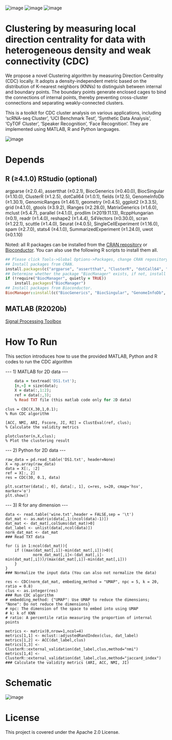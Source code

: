 ![image](https://img.shields.io/badge/R-4.1.0-brightgreen) ![image](https://img.shields.io/badge/MATLAB-R2020b-red) ![image](https://img.shields.io/badge/Python-3.9.1-blue)
# Clustering by measuring local direction centrality for data with heterogeneous density and weak connectivity (CDC)


We propose a novel Clustering algorithm by measuring Direction Centrality (CDC) locally. It adopts a density-independent metric based on the distribution of K-nearest neighbors (KNNs) to distinguish between internal and boundary points. The boundary points generate enclosed cages to bind the connections of internal points, thereby preventing cross-cluster connections and separating weakly-connected clusters.

This is a toolkit for CDC cluster analysis on various applications, including ‘scRNA-seq Cluster’, ‘UCI Benchmark Test’, ‘Synthetic Data Analysis’, ‘CyTOF Cluster’, ‘Speaker Recognition’, ‘Face Recognition’. They are implemented using MATLAB, R and Python languages.


![image](https://github.com/ZPGuiGroupWhu/ClusteringDirectionCentrality/blob/master/pics/index.jpg)

# Depends
## R (≥4.1.0) RStudio (optional)
argparse (≥2.0.4), assertthat (≥0.2.1), BiocGenerics (≥0.40.0), BiocSingular (≥1.10.0), ClusterR (≥1.2.5), dotCall64 (≥1.0.1), fields (≥12.5), GenomeInfoDb (≥1.30.1), GenomicRanges (≥1.46.1), geometry (≥0.4.5), ggplot2 (≥3.3.5), grid (≥4.1.0), gtools (≥3.9.2), IRanges (≥2.28.0), MatrixGenerics (≥1.6.0), mclust (≥5.4.7), parallel (≥4.1.0), prodlim (≥2019.11.13), RcppHungarian (≥0.1), readr (≥1.4.0), reshape2 (≥1.4.4), S4Vectors (≥0.30.0), scran (≥1.22.1), scuttle (≥1.4.0), Seurat (≥4.0.5), SingleCellExperiment (≥1.16.0), spam (≥2.7.0), stats4 (≥4.1.0), SummarizedExperiment (≥1.24.0), uwot (≥0.1.10)

Noted: all R packages can be installed from the [CRAN repository](https://cran.r-project.org/) or [Bioconductor](https://www.bioconductor.org/). You can also use the following R scripts to install them all.
```ruby
## Please click Tools->Global Options->Packages, change CRAN repository to a near mirror. Then, execute the following code:
## Install packages from CRAN.
install.packages(c("argparse", "assertthat", "ClusterR", "dotCall64", "fields", "geometry", "ggplot2", "gtools", "mclust", "prodlim", "RcppHungarian", "readr", "reshape2", "Seurat", "spam", "uwot"))
## Determine whether the package "BiocManager" exists, if not, install this package.
if (!require("BiocManager", quietly = TRUE))
    install.packages("BiocManager")
## Install packages from Bioconductor.
BiocManager::install(c("BiocGenerics", "BiocSingular", "GenomeInfoDb", "GenomicRanges", "IRanges", "MatrixGenerics", "S4Vectors", "scran", "scuttle", "SingleCellExperiment", "SummarizedExperiment"), force = TRUE, update = TRUE, ask = FALSE)
```
## MATLAB (R2020b)
[Signal Processing Toolbox](https://www.mathworks.com/products/signal.html)

# How To Run

This section introduces how to use the provided MATLAB, Python and R codes to run the CDC algorithm

--- 1) MATLAB for 2D data ---

```ruby
	data = textread('DS1.txt');
	[n,~] = size(data);
	X = data(:,1:2);
	ref = data(:,3);
	% Read TXT file (this matlab code only for 2D data)
```
	
	clus = CDC(X,30,1,0.1);
	% Run CDC algorithm
	
	[ACC, NMI, ARI, Fscore, JI, RI] = ClustEval(ref, clus);
	% Calculate the validity metrics
	
	plotcluster(n,X,clus);
	% Plot the clustering result

--- 2) Python for 2D data ---

	raw_data = pd.read_table('DS1.txt', header=None)
	X = np.array(raw_data)
	data = X[:, :2]
	ref = X[:, 2]
	res = CDC(30, 0.1, data)

	plt.scatter(data[:, 0], data[:, 1], c=res, s=20, cmap='hsv', marker='o')
	plt.show()

--- 3) R for any dimension ---

	data <- read.table('wine.txt',header = FALSE,sep = '\t')
	dat_mat <- as.matrix(data[,1:(ncol(data)-1)])
	dat_mat <- dat_mat[,colSums(dat_mat)>0]
	dat_label <- unlist(data[,ncol(data)])
	norm_dat_mat <- dat_mat
	### Read TXT data

	for (i in 1:ncol(dat_mat)){
  	    if ((max(dat_mat[,i])-min(dat_mat[,i]))>0){
    	        norm_dat_mat[,i]<-(dat_mat[,i]-min(dat_mat[,i]))/(max(dat_mat[,i])-min(dat_mat[,i]))
  	    }
	}
	### Normalize the input data (You can also not normalize the data)

	res <- CDC(norm_dat_mat, embeding_method = "UMAP", npc = 5, k = 20, ratio = 0.8)
	clus <- as.integer(res)
	### Run CDC algorithm
	# embedding_method: {"UMAP": Use UMAP to reduce the dimensions; "None": Do not reduce the dimensions}
	# npc: The dimension of the space to embed into using UMAP
	# k: k of KNN
	# ratio: A percentile ratio measuring the proportion of internal points

	metrics <- matrix(0,nrow=1,ncol=4)
	metrics[1,1] <- mclust::adjustedRandIndex(clus, dat_label)
	metrics[1,2] <- ACC(dat_label,clus)
	metrics[1,3] <- ClusterR::external_validation(dat_label,clus,method="nmi")
	metrics[1,4] <- ClusterR::external_validation(dat_label,clus,method="jaccard_index")
	### Calculate the validity metrics (ARI, ACC, NMI, JI)

# Schematic

![image](https://github.com/ZPGuiGroupWhu/ClusteringDirectionCentrality/blob/master/pics/workflow.gif)

# License

This project is covered under the Apache 2.0 License.
